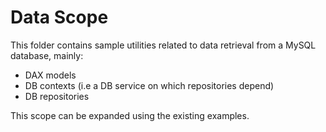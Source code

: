 # Data Scope

This folder contains sample utilities related to data retrieval from a MySQL database, mainly:
- DAX models
- DB contexts (i.e a DB service on which repositories depend)
- DB repositories

This scope can be expanded using the existing examples.